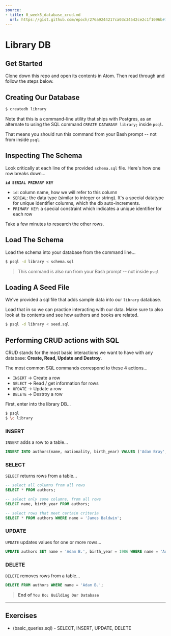 ```yaml
---
source:
- title: 0_week5_database_crud.md
  url: https://gist.github.com/epoch/276a9244217ca03c34542ce2c1f1096b#file-0_week5_database_crud-md
---
```


# Library DB

## Get Started

Clone down this repo and open its contents in Atom. Then read through and follow
the steps below.

## Creating Our Database

```bash
$ createdb library
```

Note that this is a command-line utility that ships with Postgres, as an
alternate to using the SQL command `CREATE DATABASE library;` inside `psql`.

That means you should run this command from your Bash prompt -- not from inside
`psql`.


## Inspecting The Schema

Look critically at each line of the provided `schema.sql` file. Here's how one
row breaks down...

**`id SERIAL PRIMARY KEY`**
- `id`: column name, how we will refer to this column
- `SERIAL`: the data type (similar to integer or string). It's a special
  datatype for unique identifier columns, which the db auto-increments.
- `PRIMARY KEY`: a special constraint which indicates a unique identifier for
  each row

Take a few minutes to research the other rows.

## Load The Schema

Load the schema into your database from the command line...

```bash
$ psql -d library < schema.sql
```
> This command is also run from your Bash prompt -- not inside `psql`

## Loading A Seed File

We've provided a sql file that adds sample data into our `library` database.

Load that in so we can practice interacting with our data. Make sure to also
look at its contents and see how authors and books are related.

```bash
$ psql -d library < seed.sql
```

## Performing CRUD actions with SQL

CRUD stands for the most basic interactions we want to have with any database:
**Create, Read, Update and Destroy**.

The most common SQL commands correspond to these 4 actions...

* `INSERT` -> Create a row
* `SELECT` -> Read / get information for rows
* `UPDATE` -> Update a row
* `DELETE` -> Destroy a row

First, enter into the library DB...

```bash
$ psql
$ \c library
```

### INSERT

`INSERT` adds a row to a table...

```sql
INSERT INTO authors(name, nationality, birth_year) VALUES ('Adam Bray', 'United States of America', 1985);
```

### SELECT

`SELECT` returns rows from a table...

```sql
-- select all columns from all rows
SELECT * FROM authors;

-- select only some columns, from all rows
SELECT name, birth_year FROM authors;

-- select rows that meet certain criteria
SELECT * FROM authors WHERE name = 'James Baldwin';
```

### UPDATE

`UPDATE` updates values for one or more rows...

```sql
UPDATE authors SET name = 'Adam B.', birth_year = 1986 WHERE name = 'Adam Bray';
```

### DELETE

`DELETE` removes rows from a table...

```sql
DELETE FROM authors WHERE name = 'Adam B.';
```

> **End of `You Do: Building Our Database`**

-------

## Exercises

* (basic_queries.sql) - SELECT, INSERT, UPDATE, DELETE

